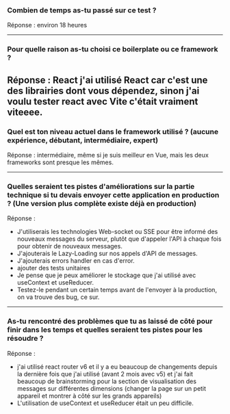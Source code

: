 ### Combien de temps as-tu passé sur ce test ?

Réponse : environ 18 heures

---

### Pour quelle raison as-tu choisi ce boilerplate ou ce framework ?

## Réponse : React j'ai utilisé React car c'est une des librairies dont vous dépendez, sinon j'ai voulu tester react avec Vite c'était vraiment viteeee.

### Quel est ton niveau actuel dans le framework utilisé ? (aucune expérience, débutant, intermédiaire, expert)

Réponse : intermédiaire, même si je suis meilleur en Vue, mais les deux frameworks sont presque les mêmes.

---

### Quelles seraient tes pistes d'améliorations sur la partie technique si tu devais envoyer cette application en production ? (Une version plus complète existe déjà en production)

Réponse :

- J'utiliserais les technologies Web-socket ou SSE pour être informé des nouveaux messages du serveur, plutôt que d'appeler l'API à chaque fois pour obtenir de nouveaux messages.
- J'ajouterais le Lazy-Loading sur nos appels d'API de messages.
- J'ajouterais errors handler en cas d'error.
- ajouter des tests unitaires
- Je pense que je peux améliorer le stockage que j'ai utilisé avec useContext et useReducer.
- Testez-le pendant un certain temps avant de l'envoyer à la production, on va trouve des bug, ce sur.

---

### As-tu rencontré des problèmes que tu as laissé de côté pour finir dans les temps et quelles seraient tes pistes pour les résoudre ?

Réponse :

- j'ai utilisé react router v6 et il y a eu beaucoup de changements depuis la dernière fois que j'ai utilisé (avant 2 mois avec v5) et j'ai fait beaucoup de brainstorming pour la section de visualisation des messages sur différentes dimensions (changer la page sur un petit appareil et montrer à côté sur les grands appareils)
- L'utilisation de useContext et useReducer était un peu difficile.
